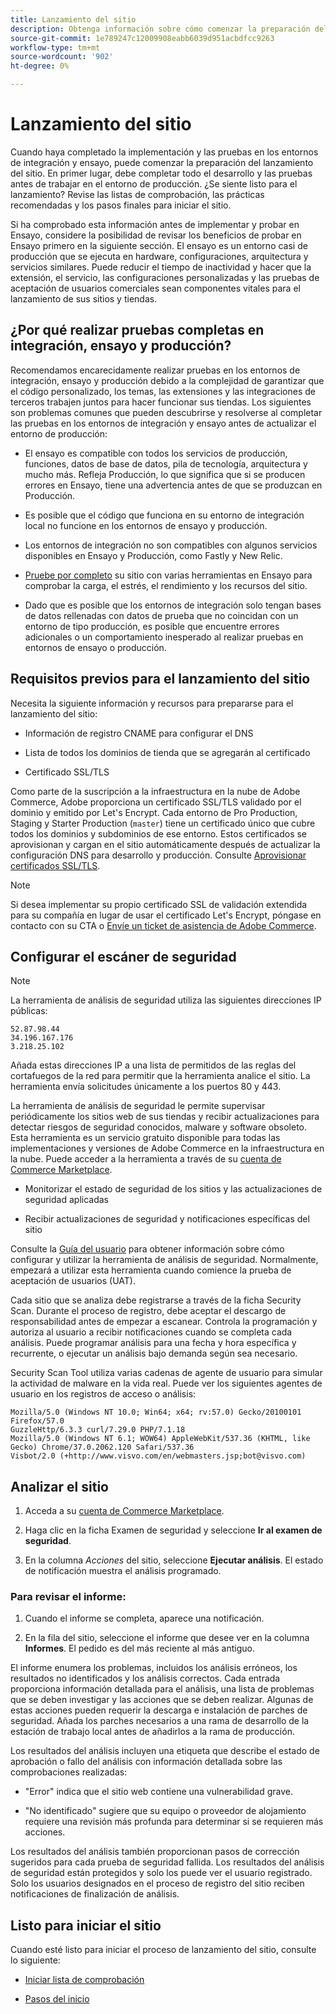 ```yaml
---
title: Lanzamiento del sitio
description: Obtenga información sobre cómo comenzar la preparación del lanzamiento del sitio.
source-git-commit: 1e789247c12009908eabb6039d951acbdfcc9263
workflow-type: tm+mt
source-wordcount: '902'
ht-degree: 0%

---
```


# Lanzamiento del sitio

Cuando haya completado la implementación y las pruebas en los entornos de integración y ensayo, puede comenzar la preparación del lanzamiento del sitio. En primer lugar, debe completar todo el desarrollo y las pruebas antes de trabajar en el entorno de producción. ¿Se siente listo para el lanzamiento? Revise las listas de comprobación, las prácticas recomendadas y los pasos finales para iniciar el sitio.

Si ha comprobado esta información antes de implementar y probar en Ensayo, considere la posibilidad de revisar los beneficios de probar en Ensayo primero en la siguiente sección. El ensayo es un entorno casi de producción que se ejecuta en hardware, configuraciones, arquitectura y servicios similares. Puede reducir el tiempo de inactividad y hacer que la extensión, el servicio, las configuraciones personalizadas y las pruebas de aceptación de usuarios comerciales sean componentes vitales para el lanzamiento de sus sitios y tiendas.

## ¿Por qué realizar pruebas completas en integración, ensayo y producción?

Recomendamos encarecidamente realizar pruebas en los entornos de integración, ensayo y producción debido a la complejidad de garantizar que el código personalizado, los temas, las extensiones y las integraciones de terceros trabajen juntos para hacer funcionar sus tiendas. Los siguientes son problemas comunes que pueden descubrirse y resolverse al completar las pruebas en los entornos de integración y ensayo antes de actualizar el entorno de producción:

- El ensayo es compatible con todos los servicios de producción, funciones, datos de base de datos, pila de tecnología, arquitectura y mucho más. Refleja Producción, lo que significa que si se producen errores en Ensayo, tiene una advertencia antes de que se produzcan en Producción.

- Es posible que el código que funciona en su entorno de integración local no funcione en los entornos de ensayo y producción.

- Los entornos de integración no son compatibles con algunos servicios disponibles en Ensayo y Producción, como Fastly y New Relic.

- [Pruebe por completo](../test/guidance.md) su sitio con varias herramientas en Ensayo para comprobar la carga, el estrés, el rendimiento y los recursos del sitio.

- Dado que es posible que los entornos de integración solo tengan bases de datos rellenadas con datos de prueba que no coincidan con un entorno de tipo producción, es posible que encuentre errores adicionales o un comportamiento inesperado al realizar pruebas en entornos de ensayo o producción.

## Requisitos previos para el lanzamiento del sitio

Necesita la siguiente información y recursos para prepararse para el lanzamiento del sitio:

- Información de registro CNAME para configurar el DNS

- Lista de todos los dominios de tienda que se agregarán al certificado

- Certificado SSL/TLS

Como parte de la suscripción a la infraestructura en la nube de Adobe Commerce, Adobe proporciona un certificado SSL/TLS validado por el dominio y emitido por Let&#39;s Encrypt. Cada entorno de Pro Production, Staging y Starter Production (`master`) tiene un certificado único que cubre todos los dominios y subdominios de ese entorno. Estos certificados se aprovisionan y cargan en el sitio automáticamente después de actualizar la configuración DNS para desarrollo y producción. Consulte [Aprovisionar certificados SSL/TLS](../cdn/fastly-configuration.md#provision-ssltls-certificates).

>[!NOTE]
>
>Si desea implementar su propio certificado SSL de validación extendida para su compañía en lugar de usar el certificado Let&#39;s Encrypt, póngase en contacto con su CTA o [Envíe un ticket de asistencia de Adobe Commerce](https://experienceleague.adobe.com/docs/commerce-knowledge-base/kb/help-center-guide/magento-help-center-user-guide.html#submit-ticket).

## Configurar el escáner de seguridad

>[!NOTE]
>
>La herramienta de análisis de seguridad utiliza las siguientes direcciones IP públicas:
>
>```text
>52.87.98.44
>34.196.167.176
>3.218.25.102
>```
>
>Añada estas direcciones IP a una lista de permitidos de las reglas del cortafuegos de la red para permitir que la herramienta analice el sitio. La herramienta envía solicitudes únicamente a los puertos 80 y 443.

La herramienta de análisis de seguridad le permite supervisar periódicamente los sitios web de sus tiendas y recibir actualizaciones para detectar riesgos de seguridad conocidos, malware y software obsoleto. Esta herramienta es un servicio gratuito disponible para todas las implementaciones y versiones de Adobe Commerce en la infraestructura en la nube. Puede acceder a la herramienta a través de su [cuenta de Commerce Marketplace](https://account.magento.com/customer/account/login).

- Monitorizar el estado de seguridad de los sitios y las actualizaciones de seguridad aplicadas

- Recibir actualizaciones de seguridad y notificaciones específicas del sitio

Consulte la [Guía del usuario](https://experienceleague.adobe.com/en/docs/commerce-admin/systems/security/security-scan) para obtener información sobre cómo configurar y utilizar la herramienta de análisis de seguridad. Normalmente, empezará a utilizar esta herramienta cuando comience la prueba de aceptación de usuarios (UAT).

Cada sitio que se analiza debe registrarse a través de la ficha Security Scan. Durante el proceso de registro, debe aceptar el descargo de responsabilidad antes de empezar a escanear. Controla la programación y autoriza al usuario a recibir notificaciones cuando se completa cada análisis. Puede programar análisis para una fecha y hora específica y recurrente, o ejecutar un análisis bajo demanda según sea necesario.

Security Scan Tool utiliza varias cadenas de agente de usuario para simular la actividad de malware en la vida real. Puede ver los siguientes agentes de usuario en los registros de acceso o análisis:

```text
Mozilla/5.0 (Windows NT 10.0; Win64; x64; rv:57.0) Gecko/20100101 Firefox/57.0
GuzzleHttp/6.3.3 curl/7.29.0 PHP/7.1.18
Mozilla/5.0 (Windows NT 6.1; WOW64) AppleWebKit/537.36 (KHTML, like Gecko) Chrome/37.0.2062.120 Safari/537.36
Visbot/2.0 (+http://www.visvo.com/en/webmasters.jsp;bot@visvo.com)
```

## Analizar el sitio

1. Acceda a su [cuenta de Commerce Marketplace](https://account.magento.com/customer/account/login).

1. Haga clic en la ficha Examen de seguridad y seleccione **Ir al examen de seguridad**.

1. En la columna _Acciones_ del sitio, seleccione **Ejecutar análisis**. El estado de notificación muestra el análisis programado.

### Para revisar el informe:

1. Cuando el informe se completa, aparece una notificación.

1. En la fila del sitio, seleccione el informe que desee ver en la columna **Informes**. El pedido es del más reciente al más antiguo.

El informe enumera los problemas, incluidos los análisis erróneos, los resultados no identificados y los análisis correctos. Cada entrada proporciona información detallada para el análisis, una lista de problemas que se deben investigar y las acciones que se deben realizar. Algunas de estas acciones pueden requerir la descarga e instalación de parches de seguridad. Añada los parches necesarios a una rama de desarrollo de la estación de trabajo local antes de añadirlos a la rama de producción.

Los resultados del análisis incluyen una etiqueta que describe el estado de aprobación o fallo del análisis con información detallada sobre las comprobaciones realizadas:

- &quot;Error&quot; indica que el sitio web contiene una vulnerabilidad grave.

- &quot;No identificado&quot; sugiere que su equipo o proveedor de alojamiento requiere una revisión más profunda para determinar si se requieren más acciones.

Los resultados del análisis también proporcionan pasos de corrección sugeridos para cada prueba de seguridad fallida. Los resultados del análisis de seguridad están protegidos y solo los puede ver el usuario registrado. Solo los usuarios designados en el proceso de registro del sitio reciben notificaciones de finalización de análisis.

## Listo para iniciar el sitio

Cuando esté listo para iniciar el proceso de lanzamiento del sitio, consulte lo siguiente:

- [Iniciar lista de comprobación](checklist.md)

- [Pasos del inicio](steps.md)
